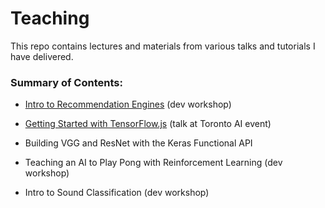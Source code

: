 # Teaching

This repo contains lectures and materials from various talks and tutorials I have delivered. 

### Summary of Contents:
* [Intro to Recommendation Engines](https://github.com/Ryan-Marchildon/teaching/tree/master/recommenders) (dev workshop)
* [Getting Started with TensorFlow.js](https://github.com/Ryan-Marchildon/teaching/tree/master/tfjs-torontoai-lecture) (talk at Toronto AI event)

* Building VGG and ResNet with the Keras Functional API

* Teaching an AI to Play Pong with Reinforcement Learning (dev workshop)
* Intro to Sound Classification (dev workshop)
